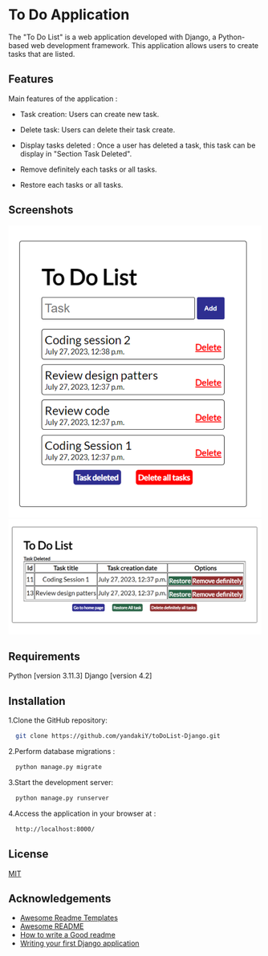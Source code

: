 
# To Do Application

The "To Do List" is a web application developed with Django, a Python-based web development framework. This application allows users to create tasks that are listed.

## Features
 
Main features of the application :

- Task creation: Users can create new task.

- Delete task: Users can delete their task create.

- Display tasks deleted : Once a user has deleted a task, this task can be display in "Section Task Deleted".

- Remove definitely each tasks or all tasks.

- Restore each tasks or all tasks.
<!-- View active polls: The application displays only active polls with a publication date prior to the current date. -->

## Screenshots
![Home Page w/ Text](/images/home.png)
![Tasks deleted Page w/ Text](/images/tasks%20deleted.png)

## Requirements
Python [version 3.11.3]
Django [version 4.2]




## Installation

1.Clone the GitHub repository:

```bash
  git clone https://github.com/yandakiY/toDoList-Django.git
```

2.Perform database migrations :

```bash
  python manage.py migrate

```

3.Start the development server:

```bash
  python manage.py runserver

```

4.Access the application in your browser at :
```bash
  http://localhost:8000/
```
## License

[MIT](https://choosealicense.com/licenses/mit/)


## Acknowledgements

 - [Awesome Readme Templates](https://awesomeopensource.com/project/elangosundar/awesome-README-templates)
 - [Awesome README](https://github.com/matiassingers/awesome-readme)
 - [How to write a Good readme](https://bulldogjob.com/news/449-how-to-write-a-good-readme-for-your-github-project)
 - [Writing your first Django application](https://docs.djangoproject.com/en/4.2/intro/tutorial01/)
